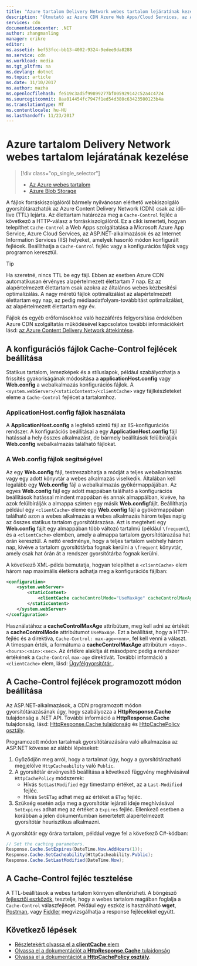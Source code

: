 ```yaml
---
title: "Azure tartalom Delivery Network webes tartalom lejáratának kezelése |} Microsoft Docs"
description: "Útmutató az Azure CDN Azure Web Apps/Cloud Services, az ASP.NET, vagy az IIS tartalom lejáratának kezelése."
services: cdn
documentationcenter: .NET
author: zhangmanling
manager: erikre
editor: 
ms.assetid: bef53fcc-bb13-4002-9324-9edee9da8288
ms.service: cdn
ms.workload: media
ms.tgt_pltfrm: na
ms.devlang: dotnet
ms.topic: article
ms.date: 11/10/2017
ms.author: mazha
ms.openlocfilehash: fe519c3ad5f99899277bf005929142c52a4c4724
ms.sourcegitcommit: 8aa014454fc7947f1ed54d380c63423500123b4a
ms.translationtype: MT
ms.contentlocale: hu-HU
ms.lasthandoff: 11/23/2017
---
```

# <a name="manage-expiration-of-web-content-in-azure-content-delivery-network"></a>Azure tartalom Delivery Network webes tartalom lejáratának kezelése
> [!div class="op_single_selector"]
> * [Az Azure webes tartalom](cdn-manage-expiration-of-cloud-service-content.md)
> * [Azure Blob Storage](cdn-manage-expiration-of-blob-content.md)
> 

A fájlok forráskiszolgálóról bármely nyilvánosan elérhető webkiszolgáló gyorsítótárazhatók az Azure Content Delivery Network (CDN) csak az idő-live (TTL) lejárta. Az élettartam határozza meg a `Cache-Control` fejléc a következő a HTTP-válasz a forráskiszolgálóról. Ez a cikk ismerteti, hogyan telepíthet `Cache-Control` a Web Apps szolgáltatása a Microsoft Azure App Service, Azure Cloud Services, az ASP.NET-alkalmazások és az Internet Information Services (IIS) helyeket, amelyek hasonló módon konfigurált fejlécek. Beállíthatja a `Cache-Control` fejléc vagy a konfigurációs fájlok vagy programon keresztül.

> [!TIP]
> Ha szeretné, nincs TTL be egy fájl. Ebben az esetben Azure CDN automatikusan érvényes alapértelmezett élettartam 7 nap. Ez az alapértelmezett élettartam csak azokra az általános webes kézbesítési optimalizálás. A nagy méretű fájlok optimalizálást az alapértelmezett élettartam egy nap, az pedig médiaadatfolyam-továbbítást optimalizálást, az alapértelmezett élettartam egy év.
> 
> Fájlok és egyéb erőforrásokhoz való hozzáférés felgyorsítása érdekében Azure CDN szolgáltatás működésével kapcsolatos további információkért lásd: [az Azure Content Delivery Network áttekintése](cdn-overview.md).
> 

## <a name="setting-cache-control-headers-by-using-configuration-files"></a>A konfigurációs fájlok Cache-Control fejlécek beállítása
Statikus tartalom, lemezképek és a stíluslapok, például szabályozhatja a frissítés gyakoriságának módosítása a **applicationHost.config** vagy **Web.config** a webalkalmazás konfigurációs fájlok. A `<system.webServer>/<staticContent>/<clientCache>` vagy fájlkészleteket eleme a `Cache-Control` fejlécet a tartalomhoz.

### <a name="using-applicationhostconfig-files"></a>ApplicationHost.config fájlok használata
A **ApplicationHost.config** a legfelső szintű fájl az IIS-konfigurációs rendszer. A konfigurációs beállításai a egy **ApplicationHost.config** fájl hatással a hely összes alkalmazást, de bármely beállítások felülbírálják **Web.config** webalkalmazás található fájlokat.

### <a name="using-webconfig-files"></a>A Web.config fájlok segítségével
Az egy **Web.config** fájl, testreszabhatja a módját a teljes webalkalmazás vagy egy adott könyvtár a webes alkalmazás viselkedik. Általában kell legalább egy **Web.config** fájl a webalkalmazás gyökérmappájában. Az egyes **Web.config** fájl egy adott mappában található a konfigurációs beállítások hatással mindent mappában és annak almappáiban, kivéve, ha azok felülbírálják a almappa szinten egy másik **Web.config**fájlt. Beállíthatja például egy `<clientCache>` eleme egy **Web.config** fájl a gyökérmappában található azon a webes alkalmazás a webes alkalmazás három teljes napig az összes statikus tartalom gyorsítótárazása. Azt is megteheti egy **Web.config** fájlt egy almappában több változó tartalmú (például `\frequent`), és a `<clientCache>` elemben, amely a almappa tartalom gyorsítótárazása hat órán keresztül. A nettó eredménye, hogy a teljes tartalom webhely három nap, kivéve a tartalom gyorsítótárba fognak kerülni a `\frequent` könyvtár, amely csak hat órán át a rendszer gyorsítótárba fognak kerülni.  

A következő XML-példa bemutatja, hogyan telepíthet a `<clientCache>` elem három nap maximális életkora adhatja meg a konfigurációs fájlban:  

```xml
<configuration>
    <system.webServer>
        <staticContent>
            <clientCache cacheControlMode="UseMaxAge" cacheControlMaxAge="3.00:00:00" />
        </staticContent>
    </system.webServer>
</configuration>
```

Használatához a **cacheControlMaxAge** attribútum, meg kell adni az értékét a **cacheControlMode** attribútumot `UseMaxAge`. Ezt a beállítást, hogy a HTTP-fejléc és a direktíva, `Cache-Control: max-age=<nnn>`, fel kell venni a választ. A timespan érték, a formátuma a **cacheControlMaxAge** attribútum `<days>.<hours>:<min>:<sec>`. Az értékre alakítja át másodperc pedig a rendszer értékének a `Cache-Control` `max-age` direktívát. További információ a `<clientCache>` elem, lásd: [Ügyfélgyorsítótár <clientCache> ](http://www.iis.net/ConfigReference/system.webServer/staticContent/clientCache).  

## <a name="setting-cache-control-headers-programmatically"></a>A Cache-Control fejlécek programozott módon beállítása
Az ASP.NET-alkalmazások, a CDN programozott módon gyorsítótárazásának úgy, hogy szabályozza a **HttpResponse.Cache** tulajdonság a .NET API. További információ a **HttpResponse.Cache** tulajdonság, lásd: [HttpResponse.Cache tulajdonság](http://msdn.microsoft.com/library/system.web.httpresponse.cache.aspx) és [HttpCachePolicy osztály](http://msdn.microsoft.com/library/system.web.httpcachepolicy.aspx).  

Programozott módon tartalmak gyorsítótárazására való alkalmazása az ASP.NET kövesse az alábbi lépéseket:
   1. Győződjön meg arról, hogy a tartalmat úgy, hogy a gyorsítótárazható megjelölve `HttpCacheability` való `Public`. 
   2. A gyorsítótár érvényesítő beállítása a következő függvény meghívásával `HttpCachePolicy` módszerek:
      - Hívás `SetLastModified` egy timestamp értéket, az a `Last-Modified` fejléc.
      - Hívás `SetETag` adhat meg az értéket a `ETag` fejléc.
   3. Szükség esetén adja meg a gyorsítótár lejárati ideje meghívásával `SetExpires` adhat meg az értéket a `Expires` fejléc. Ellenkező esetben a korábban a jelen dokumentumban ismertetett alapértelmezett gyorsítótár heurisztikus alkalmazni.

A gyorsítótár egy órára tartalom, például vegye fel a következő C#-kódban:  

```csharp
// Set the caching parameters.
Response.Cache.SetExpires(DateTime.Now.AddHours(1));
Response.Cache.SetCacheability(HttpCacheability.Public);
Response.Cache.SetLastModified(DateTime.Now);
```

## <a name="testing-the-cache-control-header"></a>A Cache-Control fejléc tesztelése
A TTL-beállítások a webes tartalom könnyen ellenőrizheti. A böngésző [fejlesztői eszközök](https://developer.microsoft.com/microsoft-edge/platform/documentation/f12-devtools-guide/), tesztelje, hogy a webes tartalom magában foglalja a `Cache-Control` válaszfejlécet. Például egy eszköz is használható **wget**, [Postman](https://www.getpostman.com/), vagy [Fiddler](http://www.telerik.com/fiddler) megvizsgálhatja a response fejlécekkel együtt.

## <a name="next-steps"></a>Következő lépések
* [Részletekért olvassa el a **clientCache** elem](http://www.iis.net/ConfigReference/system.webServer/staticContent/clientCache)
* [Olvassa el a dokumentációt a **HttpResponse.Cache** tulajdonság](http://msdn.microsoft.com/library/system.web.httpresponse.cache.aspx) 
* [Olvassa el a dokumentációt a **HttpCachePolicy osztály**](http://msdn.microsoft.com/library/system.web.httpcachepolicy.aspx).  

